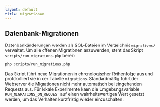 ```yaml
---
layout: default
title: Migrationen
---
```


## Datenbank-Migrationen

Datenbankänderungen werden als SQL-Dateien im Verzeichnis `migrations/` verwaltet.
Um alle offenen Migrationen anzuwenden, steht das Skript `scripts/run_migrations.php` bereit:

```bash
php scripts/run_migrations.php
```

Das Skript führt neue Migrationen in chronologischer Reihenfolge aus und protokolliert sie in der Tabelle `migrations`.
Standardmäßig führt der Webserver die Migrationen nicht mehr automatisch bei
eingehenden Requests aus. Für lokale Experimente kann die Umgebungsvariable
`RUN_MIGRATIONS_ON_REQUEST` auf einen wahrheitswertigen Wert gesetzt werden,
um das Verhalten kurzfristig wieder einzuschalten.
